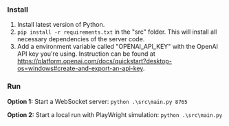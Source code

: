 ### Install
1. Install latest version of Python.
2. ```pip install -r requirements.txt``` in the "src" folder. This will install all necessary dependencies of the server code.
3. Add a environment variable called "OPENAI_API_KEY" with the OpenAI API key you're using. Instruction can be found at https://platform.openai.com/docs/quickstart?desktop-os=windows#create-and-export-an-api-key.


### Run
**Option 1:** Start a WebSocket server: 
    ```python .\src\main.py 8765```

**Option 2:** Start a local run with PlayWright simulation:
    ```python .\src\main.py```
